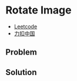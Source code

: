 # Rotate Image

- [Leetcode](https://leetcode.com/problems/rotate-image)
- [力扣中国](https://leetcode.cn/problems/rotate-image)

## Problem

[](desc.md ':include')

## Solution

[](solution.cpp ':include :type=code cpp')
